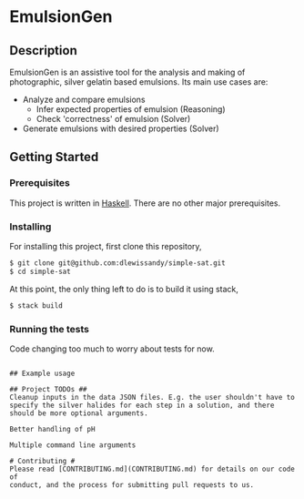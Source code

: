 # EmulsionGen #
## Description ##
EmulsionGen is an assistive tool for the analysis and making of photographic, silver gelatin based emulsions. Its main use cases are:
- Analyze and compare emulsions 
  - Infer expected properties of emulsion (Reasoning)
  - Check 'correctness' of emulsion (Solver)
- Generate emulsions with desired properties (Solver)

## Getting Started ##
### Prerequisites ###

This project is written in [Haskell](https://docs.haskellstack.org/en/stable/README/). There are no other major prerequisites.

### Installing ###

For installing this project, first clone this repository,

```bash
$ git clone git@github.com:dlewissandy/simple-sat.git
$ cd simple-sat
```

At this point, the only thing left to do is to build it using stack,

```bash
$ stack build
```

### Running the tests ###
Code changing too much to worry about tests for now.
<!-- You can run the unit tests from the command line using the following commands:
```bash
$ stack test
```

The unit-tests can be invoked with options that fine tune the test behavior. For a complete list of testing options, you can invoke the following:
```bash
$ stack test --test-arguments "--help" -->
```

## Example usage

## Project TODOs ##
Cleanup inputs in the data JSON files. E.g. the user shouldn't have to specify the silver halides for each step in a solution, and there should be more optional arguments.

Better handling of pH

Multiple command line arguments

# Contributing #
Please read [CONTRIBUTING.md](CONTRIBUTING.md) for details on our code of
conduct, and the process for submitting pull requests to us.

